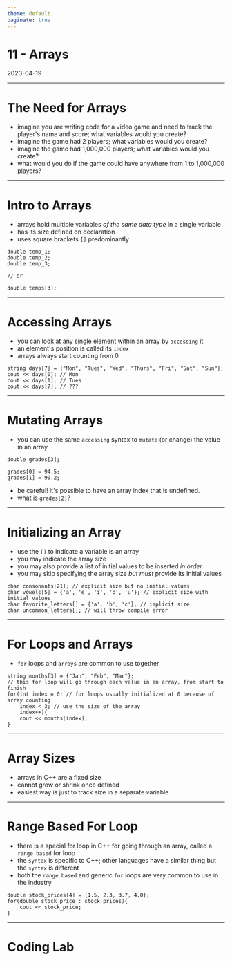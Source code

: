```yaml
---
theme: default
paginate: true
---
```


# 11 - Arrays
2023-04-19

---

# The Need for Arrays

- imagine you are writing code for a video game and need to track the player's name and score; what variables would you create?
- imagine the game had 2 players; what variables would you create?
- imagine the game had 1,000,000 players; what variables would you create?
- what would you do if the game could have anywhere from 1 to 1,000,000 players?

---

# Intro to Arrays

- arrays hold multiple variables *of the same data type* in a single variable
- has its size defined on declaration
- uses square brackets `[]` predominantly

```
double temp_1;
double temp_2;
double temp_3;

// or

double temps[3];
```

---

# Accessing Arrays

- you can look at any single element within an array by `accessing` it
- an element's position is called its `index`
- arrays always start counting from 0

```
string days[7] = {"Mon", "Tues", "Wed", "Thurs", "Fri", "Sat", "Sun"};
cout << days[0]; // Mon
cout << days[1]; // Tues
cout << days[7]; // ???
```

---

# Mutating Arrays

- you can use the same `accessing` syntax to `mutate` (or change) the value in an array
```
double grades[3];

grades[0] = 94.5;
grades[1] = 90.2;
```

- be careful! it's possible to have an array index that is undefined.
- what is `grades[2]`?

---

# Initializing an Array

- use the `[]` to indicate a variable is an array
- you may indicate the array size
- you may also provide a list of initial values to be inserted *in order*
- you may skip specifying the array size *but must* provide its initial values

```
char consonants[21]; // explicit size but no initial values
char vowels[5] = {'a', 'e', 'i', 'o', 'u'}; // explicit size with initial values
char favorite_letters[] = {'a', 'b', 'c'}; // implicit size
char uncommon_letters[]; // will throw compile error
```

---

# For Loops and Arrays

- `for` loops and `arrays` are common to use together

```
string months[3] = {"Jan", "Feb", "Mar"};
// this for loop will go through each value in an array, from start to finish
for(int index = 0; // for loops usually initialized at 0 because of array counting
	index < 3; // use the size of the array
	index++){
	cout << months[index];
}
```

---

# Array Sizes

- arrays in C++ are a fixed size
- cannot grow or shrink once defined
- easiest way is just to track size in a separate variable

---

# Range Based For Loop

- there is a special for loop in C++ for going through an array, called a `range based` for loop
- the `syntax` is specific to C++; other languages have a similar thing but the `syntax` is different
- both the `range based` and generic `for` loops are very common to use in the industry

```
double stock_prices[4] = {1.5, 2.3, 3.7, 4.0};
for(double stock_price : stock_prices){
	cout << stock_price;
}
```

---

# Coding Lab
